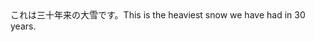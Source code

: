 <tr><td>これは三十年来の大雪です。<td><tr><tr><td>This is the heaviest snow we have had in 30 years.<td><tr></table>

